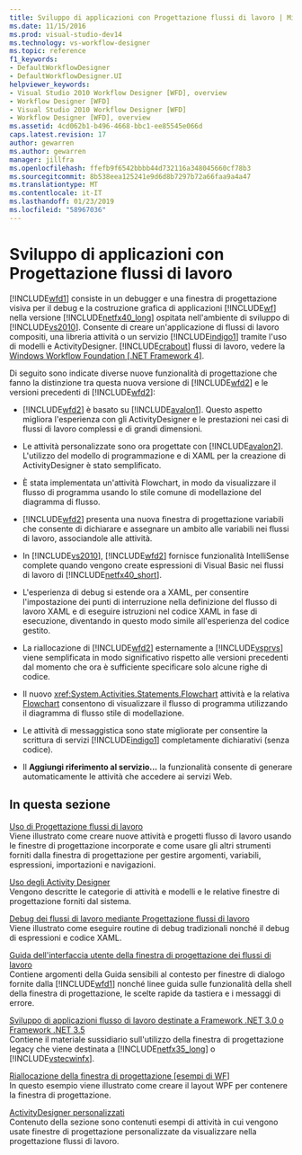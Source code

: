 ```yaml
---
title: Sviluppo di applicazioni con Progettazione flussi di lavoro | Microsoft Docs
ms.date: 11/15/2016
ms.prod: visual-studio-dev14
ms.technology: vs-workflow-designer
ms.topic: reference
f1_keywords:
- DefaultWorkflowDesigner
- DefaultWorkflowDesigner.UI
helpviewer_keywords:
- Visual Studio 2010 Workflow Designer [WFD], overview
- Workflow Designer [WFD]
- Visual Studio 2010 Workflow Designer [WFD]
- Workflow Designer [WFD], overview
ms.assetid: 4cd062b1-b496-4668-bbc1-ee85545e066d
caps.latest.revision: 17
author: gewarren
ms.author: gewarren
manager: jillfra
ms.openlocfilehash: ffefb9f6542bbbb44d732116a348045660cf78b3
ms.sourcegitcommit: 8b538eea125241e9d6d8b7297b72a66faa9a4a47
ms.translationtype: MT
ms.contentlocale: it-IT
ms.lasthandoff: 01/23/2019
ms.locfileid: "58967036"
---
```

# <a name="developing-applications-with-the-workflow-designer"></a>Sviluppo di applicazioni con Progettazione flussi di lavoro
[!INCLUDE[wfd1](../includes/wfd1-md.md)] consiste in un debugger e una finestra di progettazione visiva per il debug e la costruzione grafica di applicazioni [!INCLUDE[wf](../includes/wf-md.md)] nella versione [!INCLUDE[netfx40_long](../includes/netfx40-long-md.md)] ospitata nell'ambiente di sviluppo di [!INCLUDE[vs2010](../includes/vs2010-md.md)]. Consente di creare un'applicazione di flussi di lavoro compositi, una libreria attività o un servizio [!INCLUDE[indigo1](../includes/indigo1-md.md)] tramite l'uso di modelli e ActivityDesigner. [!INCLUDE[crabout](../includes/crabout-md.md)] flussi di lavoro, vedere la [Windows Workflow Foundation &#91;.NET Framework 4&#93;](http://msdn.microsoft.com/library/9a23ea6b-d600-483e-89cd-8889cfec5f66).  
  
 Di seguito sono indicate diverse nuove funzionalità di progettazione che fanno la distinzione tra questa nuova versione di [!INCLUDE[wfd2](../includes/wfd2-md.md)] e le versioni precedenti di [!INCLUDE[wfd2](../includes/wfd2-md.md)]:  
  
-   [!INCLUDE[wfd2](../includes/wfd2-md.md)] è basato su [!INCLUDE[avalon1](../includes/avalon1-md.md)]. Questo aspetto migliora l'esperienza con gli ActivityDesigner e le prestazioni nei casi di flussi di lavoro complessi e di grandi dimensioni.  
  
-   Le attività personalizzate sono ora progettate con [!INCLUDE[avalon2](../includes/avalon2-md.md)]. L'utilizzo del modello di programmazione e di XAML per la creazione di ActivityDesigner è stato semplificato.  
  
-   È stata implementata un'attività Flowchart, in modo da visualizzare il flusso di programma usando lo stile comune di modellazione del diagramma di flusso.  
  
-   [!INCLUDE[wfd2](../includes/wfd2-md.md)] presenta una nuova finestra di progettazione variabili che consente di dichiarare e assegnare un ambito alle variabili nei flussi di lavoro, associandole alle attività.  
  
-   In [!INCLUDE[vs2010](../includes/vs2010-md.md)], [!INCLUDE[wfd2](../includes/wfd2-md.md)] fornisce funzionalità IntelliSense complete quando vengono create espressioni di Visual Basic nei flussi di lavoro di [!INCLUDE[netfx40_short](../includes/netfx40-short-md.md)].  
  
-   L'esperienza di debug si estende ora a XAML, per consentire l'impostazione dei punti di interruzione nella definizione del flusso di lavoro XAML e di eseguire istruzioni nel codice XAML in fase di esecuzione, diventando in questo modo simile all'esperienza del codice gestito.  
  
-   La riallocazione di [!INCLUDE[wfd2](../includes/wfd2-md.md)] esternamente a [!INCLUDE[vsprvs](../includes/vsprvs-md.md)] viene semplificata in modo significativo rispetto alle versioni precedenti dal momento che ora è sufficiente specificare solo alcune righe di codice.  
  
-   Il nuovo <xref:System.Activities.Statements.Flowchart> attività e la relativa [Flowchart](../workflow-designer/flowchart-activity-designer.md) consentono di visualizzare il flusso di programma utilizzando il diagramma di flusso stile di modellazione.  
  
-   Le attività di messaggistica sono state migliorate per consentire la scrittura di servizi [!INCLUDE[indigo1](../includes/indigo1-md.md)] completamente dichiarativi (senza codice).  
  
-   Il **Aggiungi riferimento al servizio...** la funzionalità consente di generare automaticamente le attività che accedere ai servizi Web.  
  
## <a name="in-this-section"></a>In questa sezione  
 [Uso di Progettazione flussi di lavoro](../workflow-designer/using-the-workflow-designer.md)  
 Viene illustrato come creare nuove attività e progetti flusso di lavoro usando le finestre di progettazione incorporate e come usare gli altri strumenti forniti dalla finestra di progettazione per gestire argomenti, variabili, espressioni, importazioni e navigazioni.  
  
 [Uso degli Activity Designer](../workflow-designer/using-the-activity-designers.md)  
 Vengono descritte le categorie di attività e modelli e le relative finestre di progettazione forniti dal sistema.  
  
 [Debug dei flussi di lavoro mediante Progettazione flussi di lavoro](../workflow-designer/debugging-workflows-with-the-workflow-designer.md)  
 Viene illustrato come eseguire routine di debug tradizionali nonché il debug di espressioni e codice XAML.  
  
 [Guida dell'interfaccia utente della finestra di progettazione dei flussi di lavoro](../workflow-designer/workflow-designer-ui-help.md)  
 Contiene argomenti della Guida sensibili al contesto per finestre di dialogo fornite dalla [!INCLUDE[wfd1](../includes/wfd1-md.md)] nonché linee guida sulle funzionalità della shell della finestra di progettazione, le scelte rapide da tastiera e i messaggi di errore.  
  
 [Sviluppo di applicazioni flusso di lavoro destinate a Framework .NET 3.0 o Framework .NET 3.5](../workflow-designer/developing-workflow-applications-targeting-the-dotnet-3-0-or-dotnet-3-5-framework.md)  
 Contiene il materiale sussidiario sull'utilizzo della finestra di progettazione legacy che viene destinata a [!INCLUDE[netfx35_long](../includes/netfx35-long-md.md)] o [!INCLUDE[vstecwinfx](../includes/vstecwinfx-md.md)].  
  
 [Riallocazione della finestra di progettazione &#91;esempi di WF&#93;](http://msdn.microsoft.com/library/b676ad31-5f64-4d84-9a36-b4d7113a2f4d)  
 In questo esempio viene illustrato come creare il layout WPF per contenere la finestra di progettazione.  
  
 [ActivityDesigner personalizzati](http://msdn.microsoft.com/library/dcf14dca-ce6d-4278-96ba-062f0a679075)  
 Contenuto della sezione sono contenuti esempi di attività in cui vengono usate finestre di progettazione personalizzate da visualizzare nella progettazione flussi di lavoro.